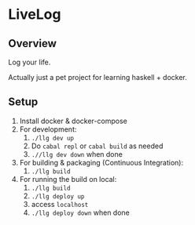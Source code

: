 # LiveLog

## Overview

Log your life.

Actually just a pet project for learning haskell + docker.

## Setup

1. Install docker & docker-compose
2. For development:
    1. `./llg dev up`
    2. Do `cabal repl` or `cabal build` as needed
    3. `.//llg dev down` when done
3. For building & packaging (Continuous Integration):
	1. `./llg build`
4. For running the build on local:
	1. `./llg build`
	2. `./llg deploy up`
	3. access `localhost`
	4. `./llg deploy down` when done